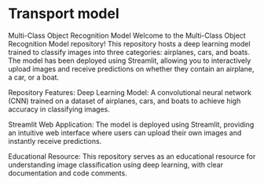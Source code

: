 # Transport model
Multi-Class Object Recognition Model
Welcome to the Multi-Class Object Recognition Model repository! This repository hosts a deep learning model trained to classify images into three categories: airplanes, cars, and boats. The model has been deployed using Streamlit, allowing you to interactively upload images and receive predictions on whether they contain an airplane, a car, or a boat.

Repository Features:
Deep Learning Model: A convolutional neural network (CNN) trained on a dataset of airplanes, cars, and boats to achieve high accuracy in classifying images.

Streamlit Web Application: The model is deployed using Streamlit, providing an intuitive web interface where users can upload their own images and instantly receive predictions.

Educational Resource: This repository serves as an educational resource for understanding image classification using deep learning, with clear documentation and code comments.
